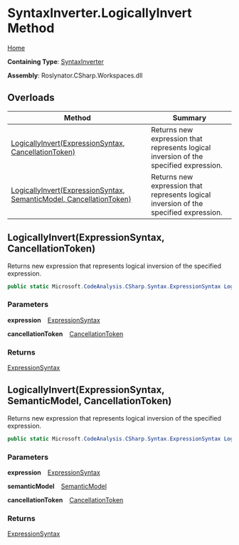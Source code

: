 # SyntaxInverter\.LogicallyInvert Method

[Home](../../../../README.md)

**Containing Type**: [SyntaxInverter](../README.md)

**Assembly**: Roslynator\.CSharp\.Workspaces\.dll

## Overloads

| Method | Summary |
| ------ | ------- |
| [LogicallyInvert(ExpressionSyntax, CancellationToken)](#281813151) | Returns new expression that represents logical inversion of the specified expression\. |
| [LogicallyInvert(ExpressionSyntax, SemanticModel, CancellationToken)](#3337402370) | Returns new expression that represents logical inversion of the specified expression\. |

<a id="281813151"></a>

## LogicallyInvert\(ExpressionSyntax, CancellationToken\) 

  
Returns new expression that represents logical inversion of the specified expression\.

```csharp
public static Microsoft.CodeAnalysis.CSharp.Syntax.ExpressionSyntax LogicallyInvert(Microsoft.CodeAnalysis.CSharp.Syntax.ExpressionSyntax expression, System.Threading.CancellationToken cancellationToken = default)
```

### Parameters

**expression** &ensp; [ExpressionSyntax](https://docs.microsoft.com/en-us/dotnet/api/microsoft.codeanalysis.csharp.syntax.expressionsyntax)

**cancellationToken** &ensp; [CancellationToken](https://docs.microsoft.com/en-us/dotnet/api/system.threading.cancellationtoken)

### Returns

[ExpressionSyntax](https://docs.microsoft.com/en-us/dotnet/api/microsoft.codeanalysis.csharp.syntax.expressionsyntax)

<a id="3337402370"></a>

## LogicallyInvert\(ExpressionSyntax, SemanticModel, CancellationToken\) 

  
Returns new expression that represents logical inversion of the specified expression\.

```csharp
public static Microsoft.CodeAnalysis.CSharp.Syntax.ExpressionSyntax LogicallyInvert(Microsoft.CodeAnalysis.CSharp.Syntax.ExpressionSyntax expression, Microsoft.CodeAnalysis.SemanticModel semanticModel, System.Threading.CancellationToken cancellationToken = default)
```

### Parameters

**expression** &ensp; [ExpressionSyntax](https://docs.microsoft.com/en-us/dotnet/api/microsoft.codeanalysis.csharp.syntax.expressionsyntax)

**semanticModel** &ensp; [SemanticModel](https://docs.microsoft.com/en-us/dotnet/api/microsoft.codeanalysis.semanticmodel)

**cancellationToken** &ensp; [CancellationToken](https://docs.microsoft.com/en-us/dotnet/api/system.threading.cancellationtoken)

### Returns

[ExpressionSyntax](https://docs.microsoft.com/en-us/dotnet/api/microsoft.codeanalysis.csharp.syntax.expressionsyntax)

